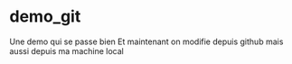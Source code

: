 # demo_git
Une demo qui se passe bien
Et maintenant on modifie depuis github
mais aussi depuis ma machine local
